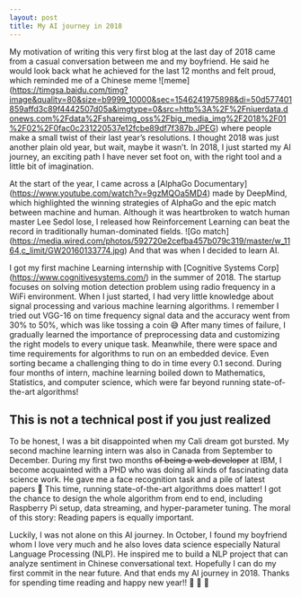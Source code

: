 ```yaml
---
layout: post
title: My AI journey in 2018 
---
```


My motivation of writing this very first blog at the last day of 2018 came from a casual conversation between me and my boyfriend. He said he would look back what he achieved for the last 12 months and felt proud, which reminded me of a Chinese meme ![meme] (https://timgsa.baidu.com/timg?image&quality=80&size=b9999_10000&sec=1546241975898&di=50d577401859affd3c89f4442507d05a&imgtype=0&src=http%3A%2F%2Fniuerdata.donews.com%2Fdata%2Fshareimg_oss%2Fbig_media_img%2F2018%2F01%2F02%2F0fac0c231220537e12fcbe89df7f387b.JPEG) where people make a small twist of their last year’s resolutions. I thought 2018 was just another  plain old year, but wait, maybe it wasn’t. In 2018, I just started my AI journey, an exciting path I have never set foot on, with the right tool and a little bit of imagination. 

At the start of the year, I came across a [AlphaGo Documentary] (https://www.youtube.com/watch?v=9gzMQOa5MD4) made by DeepMind, which highlighted the winning strategies of AlphaGo and the epic match between machine and human. Although it was heartbroken to watch human master Lee Sedol lose, I released how Reinforcement Learning can beat the record in traditionally human-dominated fields. ![Go match] (https://media.wired.com/photos/592720e2cefba457b079c319/master/w_1164,c_limit/GW20160133774.jpg) And that was when I decided to learn AI. 

I got my first machine Learning internship with [Cognitive Systems Corp] (https://www.cognitivesystems.com/) in the summer of 2018. The startup focuses on solving motion detection problem using radio frequency in a WiFi environment. When I just started, I had very little knowledge about signal processing and various machine learning algorithms. I remember I tried out VGG-16 on time frequency signal data and the accuracy went from 30% to 50%, which was like tossing a coin :sweat_smile: After many times of failure, I gradually learned the importance of preprocessing data and customizing the right models to every unique task. Meanwhile, there were space and time requirements for algorithms to run on an embedded device. Even sorting became a challenging thing to do in time every 0.1 second. During four months of intern, machine learning boiled down to Mathematics, Statistics, and computer science, which were far beyond running state-of-the-art algorithms!

## This is not a technical post if you just realized 

To be honest, I was a bit disappointed when my Cali dream got bursted. My second machine learning intern was also in Canada from September to December. During my first two months ~~of being a web developer~~ at IBM, I become acquainted with a PHD who was doing all kinds of fascinating data science work. He gave me a face recognition task and a pile of latest papers :massage: This time, running state-of-the-art algorithms does matter! I got the chance to design the whole algorithm from end to end, including Raspberry Pi setup, data streaming, and hyper-parameter tuning. The moral of this story: Reading papers is equally important.

Luckily, I was not alone on this AI journey. In October, I found my boyfriend whom I love very much and he also loves data science especially Natural Language Processing (NLP). He inspired me to build a NLP project that can analyze sentiment in Chinese conversational text. Hopefully I can do my first commit in the near future. And that ends my AI journey in 2018. Thanks for spending time reading and happy new year!! :tada: :gift_heart: :pig:
